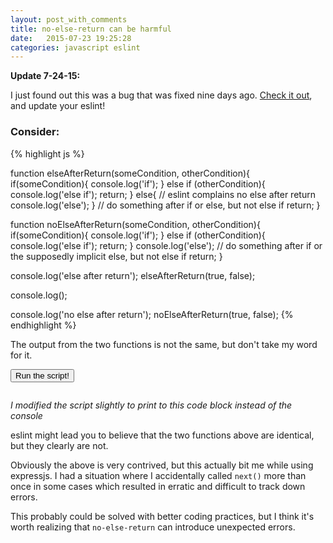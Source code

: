 ```yaml
---
layout: post_with_comments
title: no-else-return can be harmful
date:   2015-07-23 19:25:28
categories: javascript eslint
---
```


**Update 7-24-15:**

I just found out this was a bug that was fixed nine days ago.  [Check it out](https://github.com/eslint/eslint/issues/3015), and update your eslint!

### Consider:

{% highlight js %}

function elseAfterReturn(someCondition, otherCondition){
    if(someCondition){
        console.log('if');
    } else if (otherCondition){
        console.log('else if');
        return;
    } else{
        // eslint complains no else after return
        console.log('else');
    }
    // do something after if or else, but not else if
    return;
}

function noElseAfterReturn(someCondition, otherCondition){
    if(someCondition){
        console.log('if');
    } else if (otherCondition){
        console.log('else if');
        return;
    }
    console.log('else');
    // do something after if or the supposedly implicit else, but not else if
    return;
}

console.log('else after return');
elseAfterReturn(true, false);

console.log();

console.log('no else after return');
noElseAfterReturn(true, false);
{% endhighlight %}

The output from the two functions is not the same, but don't take my word for it.

<button class="btn btn-success" id="run-script">Run the script!</button>

<pre><code id="script-output"></code></pre>

*I modified the script slightly to print to this code block instead of the console*

eslint might lead you to believe that the two functions above are identical, but they clearly are not.

Obviously the above is very contrived, but this actually bit me while using expressjs.  I had a situation where I accidentally called `next()` more than once in some cases which resulted in erratic and difficult to track down errors.

This probably could be solved with better coding practices, but I think it's worth realizing that `no-else-return` can introduce unexpected errors.

<script>
(function() {
    var output = {
        element: document.getElementById('script-output'),
        log: function(text){
            output.element.innerHTML += text + '\n';
        }
    };  
    function elseAfterReturn(someCondition, otherCondition){
        if(someCondition){
            output.log('if');
        } else if (otherCondition){
            output.log('else if');
            return;
        } else{
            // eslint complains no else after return
            output.log('else');
        }
        // do something after if or else, but not else if
        return;
    }

    function noElseAfterReturn(someCondition, otherCondition){
        if(someCondition){
            output.log('if');
        } else if (otherCondition){
            output.log('else if');
            return;
        }
        output.log('else');
        // do something after if or the supposedly implicit else, but not else if
        return;
    }


    document.getElementById('run-script').addEventListener('click', function(){
        output.log('else after return');
        elseAfterReturn(true, false);

        output.log('');

        output.log('no else after return');
        noElseAfterReturn(true, false);
    });
}());

</script>

